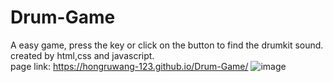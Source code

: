# Drum-Game
A easy game, press the key or click on the button to find the drumkit sound. created by html,css and javascript.<br>
page link: https://hongruwang-123.github.io/Drum-Game/
![image](https://user-images.githubusercontent.com/74997670/175789934-049b9700-41d4-4109-9b9c-69c30aff484a.png)
